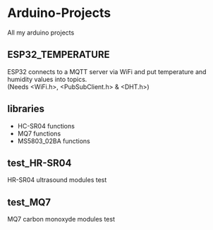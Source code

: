 # Arduino-Projects
All my arduino projects

## ESP32_TEMPERATURE
ESP32 connects to a MQTT server via WiFi and put temperature and humidity values into topics.<br/>
(Needs <WiFi.h>, <PubSubClient.h> & <DHT.h>)

## libraries
- HC-SR04 functions
- MQ7 functions
- MS5803_02BA functions

## test_HR-SR04
HR-SR04 ultrasound modules test

## test_MQ7
MQ7 carbon monoxyde modules test

